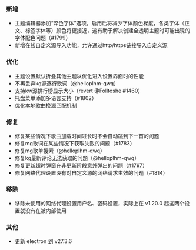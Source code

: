 ### 新增

- 主题编辑器添加“深色字体”选项，启用后将减少字体颜色梯度，各类字体（正文、标签字体等）颜色将更接近，这有助于解决创建全透明主题时可能出现的字体配色问题（#1799）
- 新增在线自定义源导入功能，允许通过http/https链接导入自定义源

### 优化

- 主题设置默认折叠其他主题以优化进入设置界面时的性能
- 不再丢弃kg源逐行歌词（@helloplhm-qwq）
- 支持kw源排行榜显示大小（revert @Folltoshe #1460）
- 托盘菜单添加多语言支持（#1802）
- 优化本地歌曲换源匹配机制

### 修复

- 修复某些情况下歌曲加载时间过长时不会自动跳到下一首的问题
- 修复mg歌词在某些情况下获取失败的问题（#1783）
- 修复mg歌单搜索（@helloplhm-qwq）
- 修复kg最新评论无法获取的问题（@helloplhm-qwq）
- 修复更新超时弹窗在非更新阶段意外弹出的问题（#1797）
- 修复网络代理设置没有对自定义源的网络请求生效的问题（#1814）

### 移除

- 移除未使用的网络代理设置用户名、密码设置，实际上在 v1.20.0 起这两个设置就没有在被内部使用

### 其他

- 更新 electron 到 v27.3.6
